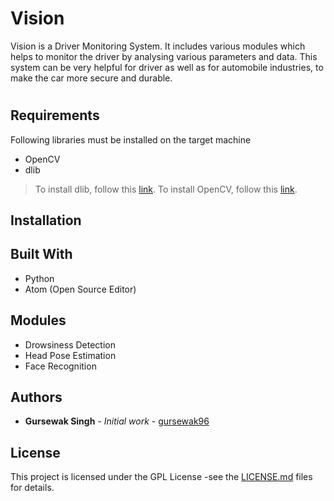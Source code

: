 # Vision
Vision is a Driver Monitoring System. It includes various modules which helps to monitor the driver by analysing various parameters and data. This system can be very helpful for driver as well as for automobile industries, to make the car more secure and durable.
#
## Requirements
Following libraries must be installed on the target machine
- OpenCV
- dlib
>To install dlib, follow this [link](https://pypi.org/project/dlib/).
>To install OpenCV, follow this [link](https://pypi.org/project/opencv-python/).

## Installation
## Built With
- Python
- Atom (Open Source Editor)

## Modules
- Drowsiness Detection
- Head Pose Estimation
- Face Recognition
## Authors
* **Gursewak Singh** - *Initial work* - [gursewak96](https://github.com/gursewak96)
## License
This project is licensed under the GPL License -see the [LICENSE.md](https://github.com/gursewak96/Vision/blob/master/LICENSE.md) files for details.

